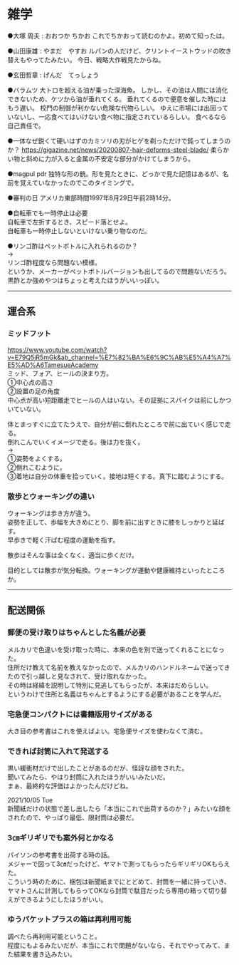 # 雑学

●大塚 周夫 : おおつか ちかお
これでちかおって読むのかよ。初めて知ったは。


●山田康雄 : やまだ　やすお
ルパンの人だけど、クリントイーストウッドの吹き替えもやってたみたい。
今日、戦略大作戦見たからね。


●玄田哲章 : げんだ　てっしょう


●バラムツ
大トロを超える油が乗った深海魚。
しかし、その油は人間には消化できないため、ケツから油が垂れてくる。
垂れてくるので便意を催した時にはもう遅い。
校門の制御が利かない危険な代物らしい。
ゆえに市場には出回っていないし、一応食べてはいけない食べ物に指定されているらしい。
食べるなら自己責任で。


●一体なぜ鋭くて硬いはずのカミソリの刃がヒゲを剃っただけで鈍ってしまうのか？
https://gigazine.net/news/20200807-hair-deforms-steel-blade/
柔らかい物と斜めに力が入ると金属の不安定な部分がかけてしまうから。


●magpul pdr
独特な形の銃。形を見たときに、どっかで見た記憶はあるが、名前を覚えていなかったのでこのタイミングで。

●審判の日
アメリカ東部時間1997年8月29日午前2時14分。

●自転車でも一時停止は必要  
自転車で左折するとき、スピード落とせよ。  
自転車も一時停止しないといけない乗り物なのだ。  

●リンゴ酢はペットボトルに入れられるのか？  
→  
リンゴ酢程度なら問題ない模様。  
というか、メーカーがペットボトルバージョンも出してるので問題ないだろう。
黒酢とか強めやつはちょっと考えたほうがいいっぽい。  

---

## 運合系

### ミッドフット

<https://www.youtube.com/watch?v=E79Q5jR5mGk&ab_channel=%E7%82%BA%E6%9C%AB%E5%A4%A7%E5%AD%A6TamesueAcademy>  
ミッド、フォア、ヒールの決まり方。  
①中心点の高さ  
②設置の足の角度  
中心点が高い短距離走でヒールの人はいない。その証拠にスパイクは前にしかついていない。  

体とまっすぐに立てたうえで、自分が前に倒れたところで前に出ていく感じで走る。  
倒れこんでいくイメージで走る。後は力を抜く。  
→  
①姿勢をよくする。  
②倒れこむように。  
③着地は自分の体重を拾っていく。接地は短くする。真下に踏むようにする。  

### 散歩とウォーキングの違い

ウォーキングは歩き方が違う。  
姿勢を正して、歩幅を大きめにとり、脚を前に出すときに膝をしっかりと延ばす。  
早歩きで軽く汗ばむ程度の運動を指す。  

散歩はそんな事は全くなく、適当に歩くだけ。  

目的としては散歩が気分転換。ウォーキングが運動や健康維持といったところか。  

---

## 配送関係

### 郵便の受け取りはちゃんとした名義が必要  

メルカリで色違いを受け取った時に、本来の色を別で送ってくれることになった。  
住所だけ教えて名前を教えなかったので、メルカリのハンドルネームで送ってきたので引っ越しと見なされて、受け取れなかった。  
その時は経緯を説明して特別に見逃してもらったが、本来はだめらしい。  
というわけで住所と名義はちゃんとするようにする必要があることを学んだ。  

### 宅急便コンパクトには書籍版用サイズがある

大き目の参考書はこれを使えばよい。宅急便サイズを使わなくて済む。

### できれば封筒に入れて発送する

黒い緩衝材だけで出したことがあるのだが、怪訝な顔をされた。  
聞いてみたら、やはり封筒に入れたほうがいいみたいだ。  
まぁ、最終的な評価はよかったんだけどね。  

2021/10/05 Tue  
新聞紙だけの状態で差し出したら「本当にこれで出荷するのか？」みたいな顔をされたので、やっぱり最低、限封筒は必要だ。  

### 3㎝ギリギリでも案外何とかなる

パイソンの参考書を出荷する時の話。  
メジャーで図って3㎝だったけど、ヤマトで測ってもらったらギリギリOKもらえた。  
こういう時のために、梱包は新聞紙までにとどめて、封筒を一緒に持っていき、
ヤマトさんに計測してもらってOKなら封筒で駄目だったら専用の箱って切り替えができるようにしたほうがいい。  

### ゆうパケットプラスの箱は再利用可能

調べたら再利用可能ということ。  
程度にもよるみたいだが、本当にこれで問題がないなら、それでやってみて、また結果を書き込みたい。  
